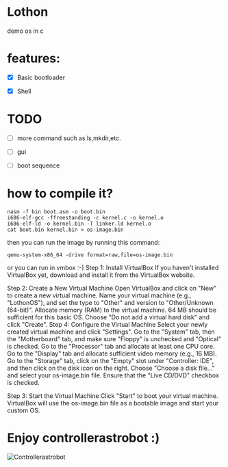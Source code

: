# Lothon
demo os in c

# features:
- [x] Basic bootloader

- [x] Shell

# TODO
- [ ] more command such as ls,mkdir,etc.

- [ ] gui

- [ ] boot sequence

# how to compile it?
```
nasm -f bin boot.asm -o boot.bin
i686-elf-gcc -ffreestanding -c kernel.c -o kernel.o
i686-elf-ld -o kernel.bin -T linker.ld kernel.o
cat boot.bin kernel.bin > os-image.bin
```
then you can run the image by running this command:
```
qemu-system-x86_64 -drive format=raw,file=os-image.bin
```
or you can run in vmbox :-)
Step 1: Install VirtualBox
If you haven't installed VirtualBox yet, download and install it from the VirtualBox website.

Step 2: Create a New Virtual Machine
Open VirtualBox and click on "New" to create a new virtual machine.
Name your virtual machine (e.g., "LothonOS"), and set the type to "Other" and version to "Other/Unknown (64-bit)".
Allocate memory (RAM) to the virtual machine. 64 MB should be sufficient for this basic OS.
Choose "Do not add a virtual hard disk" and click "Create".
Step 4: Configure the Virtual Machine
Select your newly created virtual machine and click "Settings".
Go to the "System" tab, then the "Motherboard" tab, and make sure "Floppy" is unchecked and "Optical" is checked.
Go to the "Processor" tab and allocate at least one CPU core.
Go to the "Display" tab and allocate sufficient video memory (e.g., 16 MB).
Go to the "Storage" tab, click on the "Empty" slot under "Controller: IDE", and then click on the disk icon on the right. Choose "Choose a disk file..." and select your os-image.bin file.
Ensure that the "Live CD/DVD" checkbox is checked.

Step 3: Start the Virtual Machine
Click "Start" to boot your virtual machine.
VirtualBox will use the os-image.bin file as a bootable image and start your custom OS.

# Enjoy controllerastrobot :)
![Controllerastrobot](https://github.com/user-attachments/assets/1c384e79-10b7-4917-8ff3-d56ee76fe425)
